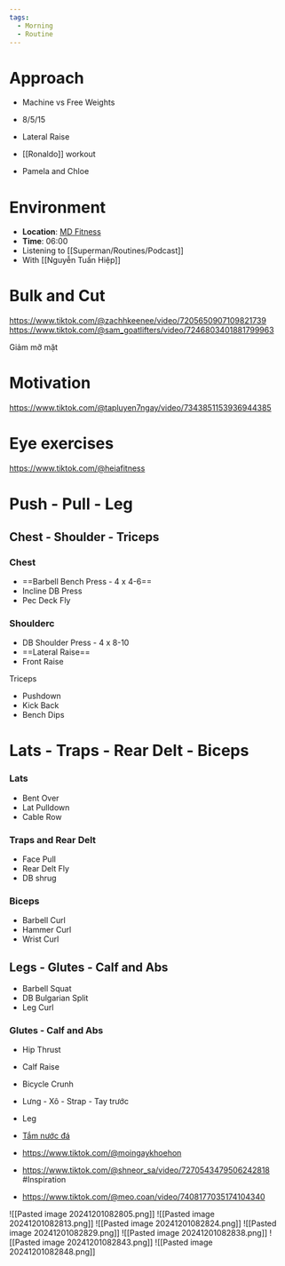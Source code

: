 ```yaml
---
tags:
  - Morning
  - Routine
---
```

# Approach

- Machine vs Free Weights
- 8/5/15

- Lateral Raise
- [[Ronaldo]] workout
- Pamela and Chloe

# Environment

- **Location**: [MD Fitness](https://goo.gl/maps/meaB1ZjtBYJcRwzs9)
- **Time**: 06:00
- Listening to [[Superman/Routines/Podcast]]
- With [[Nguyễn Tuấn Hiệp]]

# Bulk and Cut

https://www.tiktok.com/@zachhkeenee/video/7205650907109821739
https://www.tiktok.com/@sam_goatlifters/video/7246803401881799963

Giảm mỡ mặt

# Motivation

https://www.tiktok.com/@tapluyen7ngay/video/7343851153936944385

# Eye exercises

https://www.tiktok.com/@heiafitness

# Push - Pull - Leg

## Chest - Shoulder - Triceps

### Chest

- ==Barbell Bench Press - 4 x 4-6==
- Incline DB Press
- Pec Deck Fly

### Shoulderc

- DB Shoulder Press - 4 x 8-10
- ==Lateral Raise==
- Front Raise

Triceps

- Pushdown
- Kick Back
- Bench Dips

# Lats - Traps - Rear Delt - Biceps

### Lats

- Bent Over
- Lat Pulldown
- Cable Row

### Traps and Rear Delt

- Face Pull
- Rear Delt Fly
- DB shrug

### Biceps

- Barbell Curl
- Hammer Curl
- Wrist Curl

## Legs - Glutes - Calf and Abs

- Barbell Squat
- DB Bulgarian Split
- Leg Curl

### Glutes - Calf and Abs

- Hip Thrust
- Calf Raise
- Bicycle Crunh


- Lưng - Xô - Strap - Tay trước
- Leg

- [Tắm nước đá](https://www.tiktok.com/@trungluongreikimaster/video/7340836101617274119)
- https://www.tiktok.com/@moingaykhoehon
- https://www.tiktok.com/@shneor_sa/video/7270543479506242818 #Inspiration 
- https://www.tiktok.com/@meo.coan/video/7408177035174104340

![[Pasted image 20241201082805.png]]
![[Pasted image 20241201082813.png]]
![[Pasted image 20241201082824.png]]
![[Pasted image 20241201082829.png]]
![[Pasted image 20241201082838.png]]
![[Pasted image 20241201082843.png]]
![[Pasted image 20241201082848.png]]